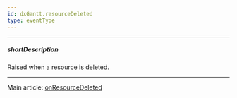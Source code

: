 ```yaml
---
id: dxGantt.resourceDeleted
type: eventType
---
```

---
##### shortDescription
Raised when a resource is deleted.

---
Main article: [onResourceDeleted](/api-reference/10%20UI%20Components/dxGantt/1%20Configuration/onResourceDeleted.md '/Documentation/ApiReference/UI_Components/dxGantt/Configuration/#onResourceDeleted')